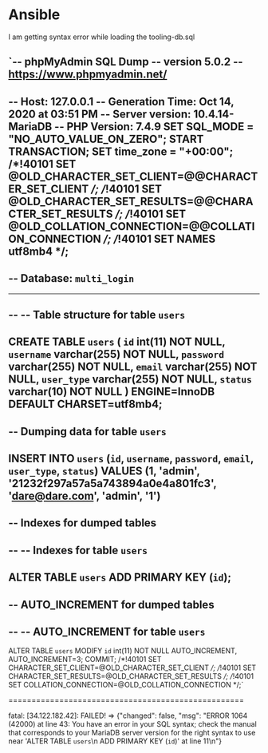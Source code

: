

# Ansible
I am getting syntax error while loading the  tooling-db.sql

`-- phpMyAdmin SQL Dump
-- version 5.0.2
-- https://www.phpmyadmin.net/
--
-- Host: 127.0.0.1
-- Generation Time: Oct 14, 2020 at 03:51 PM
-- Server version: 10.4.14-MariaDB
-- PHP Version: 7.4.9
SET SQL_MODE = "NO_AUTO_VALUE_ON_ZERO";
START TRANSACTION;
SET time_zone = "+00:00";
/*!40101 SET @OLD_CHARACTER_SET_CLIENT=@@CHARACTER_SET_CLIENT */;
/*!40101 SET @OLD_CHARACTER_SET_RESULTS=@@CHARACTER_SET_RESULTS */;
/*!40101 SET @OLD_COLLATION_CONNECTION=@@COLLATION_CONNECTION */;
/*!40101 SET NAMES utf8mb4 */;
--
-- Database: `multi_login`
--
-- --------------------------------------------------------
--
-- Table structure for table `users`
--
CREATE TABLE `users` (
  `id` int(11) NOT NULL,
  `username` varchar(255) NOT NULL,
  `password` varchar(255) NOT NULL,
  `email` varchar(255) NOT NULL,
  `user_type` varchar(255) NOT NULL,
  `status` varchar(10) NOT NULL
) ENGINE=InnoDB DEFAULT CHARSET=utf8mb4;
--
-- Dumping data for table `users`
--
INSERT INTO `users` (`id`, `username`, `password`, `email`, `user_type`, `status`) VALUES
(1, 'admin', '21232f297a57a5a743894a0e4a801fc3', 'dare@dare.com', 'admin', '1')
--
-- Indexes for dumped tables
--
--
-- Indexes for table `users`
--
ALTER TABLE `users`
  ADD PRIMARY KEY (`id`);
--
-- AUTO_INCREMENT for dumped tables
--
--
-- AUTO_INCREMENT for table `users`
--
ALTER TABLE `users`
  MODIFY `id` int(11) NOT NULL AUTO_INCREMENT, AUTO_INCREMENT=3;
COMMIT;
/*!40101 SET CHARACTER_SET_CLIENT=@OLD_CHARACTER_SET_CLIENT */;
/*!40101 SET CHARACTER_SET_RESULTS=@OLD_CHARACTER_SET_RESULTS */;
/*!40101 SET COLLATION_CONNECTION=@OLD_COLLATION_CONNECTION */;`

===================================================

fatal: [34.122.182.42]: FAILED! => {"changed": false, "msg": "ERROR 1064 (42000) at line 43: You have an error in your SQL syntax; check the manual that corresponds to your MariaDB server version for the right syntax to use near 'ALTER TABLE `users`\n  ADD PRIMARY KEY (`id`)' at line 11\n"}
